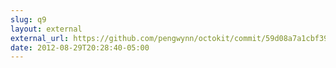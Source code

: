 ```yaml
---
slug: q9
layout: external
external_url: https://github.com/pengwynn/octokit/commit/59d08a7a1cbf39da71d3b9b45891e3bf4a963c66
date: 2012-08-29T20:28:40-05:00
---
```


